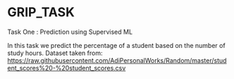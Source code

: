 # GRIP_TASK

Task One : Prediction using Supervised ML

In this task we predict the percentage of a student based on the number of study hours. Dataset taken from:                                                           https://raw.githubusercontent.com/AdiPersonalWorks/Random/master/student_scores%20-%20student_scores.csv
